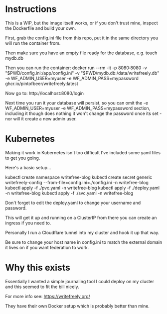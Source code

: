 # Instructions

This is a WIP, but the image itself works, or if you don't trust mine, inspect the Dockerfile and build your own.

First, grab the config.ini file from this repo, put it in the same directory you will run the container from.

Then make sure you have an empty file ready for the database, e.g.
touch mydb.db

Then you can run the container:
docker run --rm -it -p 8080:8080 -v "$PWD/config.ini:/app/config.ini" -v "$PWD/mydb.db:/data/writefreely.db" -e WF_ADMIN_USER=myuser -e WF_ADMIN_PASS=mypassword ghcr.io/pintofbeer/writefreely:latest

Now go to:
http://localhost:8080/login

Next time you run it your database will persist, so you can omit the -e WF_ADMIN_USER=myuser -e WF_ADMIN_PASS=mypassword section, including it though does nothing it won't change the password once its set - nor will it create a new admin user.

# Kubernetes

Making it work in Kubernetes isn't too difficult I've included some yaml files to get you going.

Here's a basic setup...

kubectl create namespace writefree-blog
kubectl create secret generic writefreely-config --from-file=config.ini=./config.ini -n writefree-blog
kubectl apply -f ./pvc.yaml -n writefree-blog
kubectl apply -f ./deploy.yaml -n writefree-blog
kubectl apply -f ./svc.yaml -n writefree-blog

Don't forget to edit the deploy.yaml to change your username and password.

This will get it up and running on a ClusterIP from there you can create an ingress if you need to.

Personally I run a Cloudflare tunnel into my cluster and hook it up that way.

Be sure to change your host name in config.ini to match the external domain it lives on if you want federation to work.

# Why this exists

Essentially I wanted a simple journaling tool I could deploy on my cluster and this seemed to fit the bill nicely.

For more info see:
https://writefreely.org/

They have their own Docker setup which is probably better than mine.

